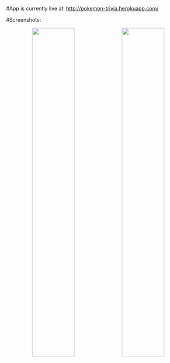 #App is currently live at:
http://pokemon-trivia.herokuapp.com/

#Screenshots:

<p align="center">
<span>
<img src="https://raw.githubusercontent.com/eric-h0/pokemonTrivia/screenshots/screenshots/1.png" width="48%" height="auto"/>
<img src="https://raw.githubusercontent.com/eric-h0/pokemonTrivia/screenshots/screenshots/2.png" width="48%" height="auto"/>
</span>
</p>
